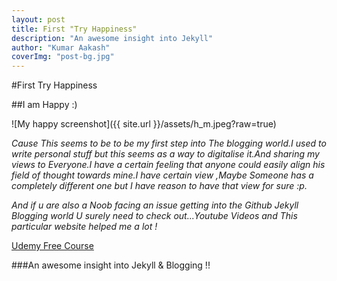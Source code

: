 ```yaml
---
layout: post 
title: First "Try Happiness"
description: "An awesome insight into Jekyll"
author: "Kumar Aakash"
coverImg: "post-bg.jpg"
---
```


#First Try Happiness

##I am Happy :)

![My happy screenshot]({{ site.url }}/assets/h_m.jpeg?raw=true)

*Cause This seems to be to be my first step into The blogging world.I used to write personal stuff but this seems as a way to digitalise it.And sharing my views to Everyone.I have a certain feeling that anyone could easily align his field of thought towards mine.I have certain view ,Maybe Someone has a completely different one but I have reason to have that view for sure :p.*  

*And if u are also a *Noob* facing an issue getting into the Github Jekyll Blogging world U surely need to check out...Youtube Videos and This particular website helped me a lot !*

[Udemy Free Course](https://www.udemy.com/create-free-jekyll-blog-on-github-pages-like-a-ninja/#/lecture/2066190)


###An awesome insight into Jekyll & Blogging  !!